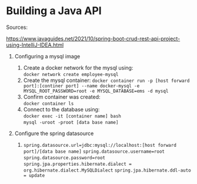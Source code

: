 # Building a Java API

Sources:

https://www.javaguides.net/2021/10/spring-boot-crud-rest-api-project-using-IntelliJ-IDEA.html

1. Configuring a mysql image
   1. Create a docker network for the mysql using:  
   `docker network create employee-mysql`
   2. Create the mysql container:
   `docker container run -p [host forward port]:[continer port] --name docker-mysql -e MYSQL_ROOT_PASSWORD=root -e MYSQL_DATABASE=ems -d mysql` 
   3. Confirm container was created:  
   `docker container ls`
   4. Connect to the database using:  
   `docker exec -it [container name] bash`  
   `mysql -uroot -proot [data base name]`


2. Configure the spring datasource
   1. `spring.datasource.url=jdbc:mysql://localhost:[host forward port]/[data base name]`
   `spring.datasource.username=root`  
   `spring.datasource.password=root`  
   `spring.jpa.properties.hibernate.dialect = org.hibernate.dialect.MySQLDialect`
   `spring.jpa.hibernate.ddl-auto = update`
